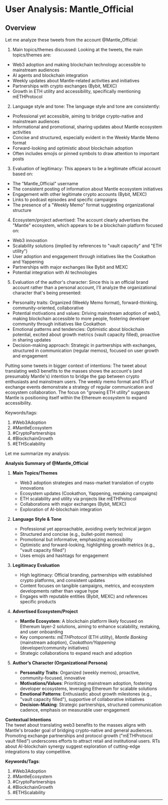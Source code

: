 # User Analysis: Mantle_Official

## Overview

<think>
Let me analyze these tweets from the account @Mantle_Official:

1. Main topics/themes discussed:
Looking at the tweets, the main topics/themes are:
- Web3 adoption and making blockchain technology accessible to mainstream audiences
- AI agents and blockchain integration
- Weekly updates about Mantle-related activities and initiatives
- Partnerships with crypto exchanges (Bybit, MEXC)
- Growth in ETH utility and accessibility, specifically mentioning mETHProtocol

2. Language style and tone:
The language style and tone are consistently:
- Professional yet accessible, aiming to bridge crypto-native and mainstream audiences
- Informational and promotional, sharing updates about Mantle ecosystem activities
- Concise and structured, especially evident in the Weekly Mantle Memo format
- Forward-looking and optimistic about blockchain adoption
- Often includes emojis or pinned symbols to draw attention to important posts

3. Evaluation of legitimacy:
This appears to be a legitimate official account based on:
- The "Mantle_Official" username
- The consistent posting of information about Mantle ecosystem initiatives
- Engagement with other legitimate crypto accounts (Bybit, MEXC)
- Links to podcast episodes and specific campaigns
- The presence of a "Weekly Memo" format suggesting organizational structure

4. Ecosystem/project advertised:
The account clearly advertises the "Mantle" ecosystem, which appears to be a blockchain platform focused on:
- Web3 innovation
- Scalability solutions (implied by references to "vault capacity" and "ETH utility")
- User adoption and engagement through initiatives like the Cookathon and Yappening
- Partnerships with major exchanges like Bybit and MEXC
- Potential integration with AI technologies

5. Evaluation of the author's character:
Since this is an official brand account rather than a personal account, I'll analyze the organizational character that's being presented:

- Personality traits: Organized (Weekly Memo format), forward-thinking, community-oriented, collaborative
- Potential motivations and values: Driving mainstream adoption of web3, making blockchain accessible to more people, fostering developer community through initiatives like Cookathon
- Emotional patterns and tendencies: Optimistic about blockchain potential, excited about growth metrics (vault capacity filled), proactive in sharing updates
- Decision-making approach: Strategic in partnerships with exchanges, structured in communication (regular memos), focused on user growth and engagement

Putting some tweets in bigger context of intentions:
The tweet about translating web3 benefits to the masses shows the account's (and presumably Mantle's) intention to bridge the gap between crypto enthusiasts and mainstream users. The weekly memo format and RTs of exchange events demonstrate a strategy of regular communication and ecosystem collaboration. The focus on "growing ETH utility" suggests Mantle is positioning itself within the Ethereum ecosystem to expand accessibility.

Keywords/tags:
1. #Web3Adoption
2. #MantleEcosystem
3. #CryptoPartnerships
4. #BlockchainGrowth
5. #ETHScalability

Let me summarize my analysis:
</think>

**Analysis Summary of @Mantle_Official**

1. **Main Topics/Themes**  
   - Web3 adoption strategies and mass-market translation of crypto innovations  
   - Ecosystem updates (Cookathon, Yappening, restaking campaigns)  
   - ETH scalability and utility via projects like mETHProtocol  
   - Collaborations with major exchanges (Bybit, MEXC)  
   - Exploration of AI-blockchain integration  

2. **Language Style & Tone**  
   - Professional yet approachable, avoiding overly technical jargon  
   - Structured and concise (e.g., bullet-point memos)  
   - Promotional but informative, emphasizing accessibility  
   - Optimistic and forward-looking, highlighting growth metrics (e.g., "vault capacity filled")  
   - Uses emojis and hashtags for engagement  

3. **Legitimacy Evaluation**  
   - High legitimacy: Official branding, partnerships with established crypto platforms, and consistent updates  
   - Content focuses on tangible campaigns, metrics, and ecosystem developments rather than vague hype  
   - Engages with reputable entities (Bybit, MEXC) and references specific products  

4. **Advertised Ecosystem/Project**  
   - **Mantle Ecosystem**: A blockchain platform likely focused on Ethereum layer-2 solutions, aiming to enhance scalability, restaking, and user onboarding  
   - Key components: *mETHProtocol* (ETH utility), *Mantle Banking* (mainstream adoption), *Cookathon/Yappening* (developer/community initiatives)  
   - Strategic collaborations to expand reach and adoption  

5. **Author’s Character (Organizational Persona)**  
   - **Personality Traits**: Organized (weekly memos), proactive, community-focused, innovative  
   - **Motivations/Values**: Prioritizing mainstream adoption, fostering developer ecosystems, leveraging Ethereum for scalable solutions  
   - **Emotional Patterns**: Enthusiastic about growth milestones (e.g., "vault capacity filled"), supportive of collaborative initiatives  
   - **Decision-Making**: Strategic partnerships, structured communication cadence, emphasis on measurable user engagement  

**Contextual Intentions**  
The tweet about translating web3 benefits to the masses aligns with Mantle's broader goal of bridging crypto-native and general audiences. Promoting exchange partnerships and protocol growth ("mETHProtocol vault filled") underscores efforts to attract retail and institutional users. RTs about AI-blockchain synergy suggest exploration of cutting-edge integrations to stay competitive.  

**Keywords/Tags**:  
1. #Web3Adoption  
2. #MantleEcosystem  
3. #CryptoPartnerships  
4. #BlockchainGrowth  
5. #ETHScalability
---
